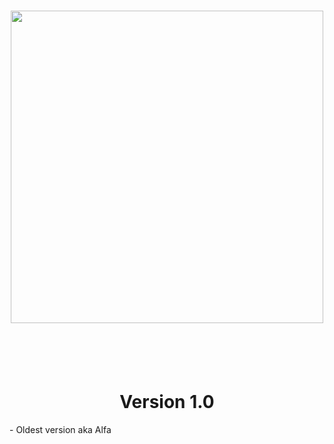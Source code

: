 
  <h1 align = "center"><img src="https://i.imgur.com/tDf0eQX.png" width="500" align="middle"> </h1>
  <br>
  <br>
  <br>
 <h1 align = "center"> 
Version 1.0 <br>
</h1>
- Oldest version aka Alfa 
